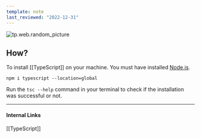 ```yaml
---
template: note
last_reviewed: "2022-12-31"
---
```

![tp.web.random_picture](https://images.unsplash.com/photo-1515609082307-9c237196cd09?crop=entropy&cs=tinysrgb&fit=crop&fm=jpg&h=300&ixid=MnwxfDB8MXxyYW5kb218MHx8dHJlZSxsYW5kc2NhcGUsd2F0ZXIsbW91bnRhaW58fHx8fHwxNjYwNTgzMTA2&ixlib=rb-1.2.1&q=80&utm_campaign=api-credit&utm_medium=referral&utm_source=unsplash_source&w=900)

## How?
To install [[TypeScript]] on your machine. You must have installed [Node.js](https://nodejs.org/en/download/).

```shell
npm i typescript --location=global
```

Run the `tsc --help` command in your terminal to check if the installation was successful or not.

---
#### Internal Links
[[TypeScript]]